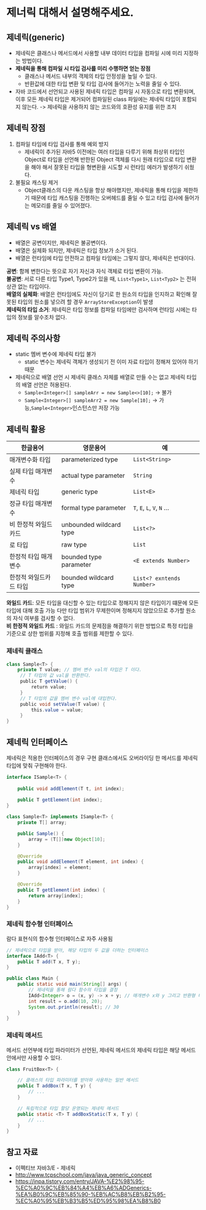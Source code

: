 # 제너릭 대해서 설명해주세요.

## 제네릭(generic)
- 제네릭은 클래스나 메서드에서 사용할 내부 데이터 타입을 컴파일 시에 미리 지정하는 방법이다.
- **제네릭을 통해 컴파일 시 타입 검사를 미리 수행하면 얻는 장점**
  - 클래스나 메서드 내부의 객체의 타입 안정성을 높일 수 있다.
  - 반환값에 대한 타입 변환 및 타입 검사에 들어가는 노력을 줄일 수 있다.
- 자바 코드에서 선언되고 사용된 제네릭 타입은 컴파일 시 자동으로 타입 변환되며, 이후 모든 제네릭 타입은
제거되어 컴파일된 class 파일에는 제네릭 타입이 포함되지 않는다. -> 제네릭을 사용하지 않는 코드와의 호환성 유지를 위한 조치

## 제네릭 장점
1. 컴파일 타임에 타입 검사를 통해 예외 방지 
   - 제네릭이 추가된 자바5 이전에는 여러 타입을 다루기 위해 촤상위 타입인 Object로 타입을 선언해 반한된 Object 객체를 다시 원래 타입으로 타입 변환을 해야 해서 잘못된 타입을 형변환을 시도할 시 런타임 에러가 발생하기 쉬웠다.
2. 불필요 캐스팅 제거 
   - Object클래스의 다운 캐스팅을 항상 해야했지만, 제네릭을 통해 타입을 제한하기 때문에 타입 캐스팅을 진행하는 오버헤드를 줄일 수 있고 타입 검사에 들어가는 메모리를 줄일 수 있어졌다.

## 제네릭 vs 배열
- 배열은 공변이지만, 제네릭은 불공변이다.
- 배열은 실체화 되지만, 제네릭은 타입 정보가 소거 된다.
- 배열은 런타임에 타입 안전하고 컴파일 타임에는 그렇지 않다, 제네릭은 반대이다.

**공변**: 함께 변한다는 뜻으로 자기 자신과 자식 객체로 타입 변환이 가능. <br>
**불공변**: 서로 다른 타입 Type1, Type2가 있을 때, `List<Type1>`, `List<Typ2>` 는 전혀 상관 없는 타입이다. <br>
**배열의 실체화**: 배열은 런타임에도 자신이 담기로 한 원소의 타입을 인지하고 확인해 잘못된 타입의 원소를 넣으려 할
경우 `ArrayStoreException`이 발생 <br>
**제네릭의 타입 소거**: 제네릭은 타입 정보를 컴파일 타임에만 검사하며 런타임 시에는 타입의 정보를 알수조차 없다.

## 제네릭 주의사항
- static 멤버 변수에 제네릭 타입 불가 
  - static 변수는 제네릭 객체가 생성되기 전 이미 자료 타입이 정해져 있어야 하기 때문
- 제네릭으로 배열 선언 시 제네릭 클래스 자체를 배열로 만들 수는 없고 제네릭 타입의 배열 선언은 허용된다.
  - `Sample<Integer>[] sampleArr = new Sample<>[10];` -> 불가
  - `Sample<Integer>[] sampleArr2 = new Sample[10];` -> 가능,`Sample<Integer>`인스턴스만 저장 가능

## 제네릭 활용
| 한글용어         | 영문용어                   | 예                         |
|--------------|------------------------|---------------------------|
| 매개변수화 타입     | parameterized type     | `List<String>`            |
| 실제 타입 매개변수   | actual type parameter  | `String`                  |
| 제네릭 타입       | generic type           | `List<E>`                 |
| 정규 타입 매개변수   | formal type parameter  | `T`, `E`, `L`, `V`, `N` … |
| 비 한정적 와일드 카드 | unbounded wildcard type | `List<?>`                 |
| 로 타입         | raw type               | `List`                    |
| 한정적 타입 매개변수  | bounded type parameter | `<E extends Number>`      |
| 한정적 와일드카드 타입 | bounded wildcard type  | `List<? exntends Number>` |

**와일드 카드**: 모든 타입을 대신할 수 있는 타입으로 정해지지 않은 타입이기 떄문에 모든 타입에 대해 호출 가능
다만 타입 범위가 무제한이며 정해지지 않았으므로 추가할 원소의 자식 여부를 검사할 수 없다.<br>
**비 한정적 와일드 카드** : 와일드 카드의 문제점을 해결하기 위한 방법으로 특정 타입을 기준으로 상한 범위를 지정해
호출 범위를 제한할 수 있다.

### 제네릭 클래스
```java
class Sample<T> { 
    private T value; // 멤버 변수 val의 타입은 T 이다.
    ￼// T 타입의 값 val을 반환한다.
    ￼public T getValue() {
        ￼return value;￼
    ￼}￼
    ￼// T 타입의 값을 멤버 변수 val에 대입한다.￼
    ￼public void setValue(T value) {￼
        ￼this.value = value;￼
    ￼}￼
}
```

## 제네릭 인터페이스
제네릭은 적용한 인터페이스의 경우 구현 클래스에서도 오버라이딩 한 메서드를 제네릭 타입에 맞춰 구현해야 한다.
```java
interface ISample<T> {
	
    public void addElement(T t, int index);
    
    public T getElement(int index);
}

class Sample<T> implements ISample<T> {
	private T[] array;

	public Sample() {
		array = (T[])new Object[10];
	}

	@Override￼
	public void addElement(T element, int index) {￼
		array[index] = element;
	}￼

	@Override￼
	public T getElement(int index) {
		return array[index];
	}￼
}
```

### 제네릭 함수형 인터페이스
람다 표현식의 함수형 인터페이스로 자주 사용됨

```java
// 제네릭으로 타입을 받아, 해당 타입의 두 값을 더하는 인터페이스
interface IAdd<T> {
    public T add(T x, T y);
}￼

public class Main {
    public static void main(String[] args) {
        // 제네릭을 통해 람다 함수의 타입을 결정
        IAdd<Integer> o = (x, y) -> x + y; // 매개변수 x와 y 그리고 반환형 타입이 int형으로 설정된다.
        int result = o.add(10, 20);
        System.out.println(result); // 30
    }
}
```

### 제네릭 메서드
메서드 선언부에 타입 파라미터가 선언된, 제네릭 메서드의 제네릭 타입은 해당 메서드 안에서만 사용할 수 있다.
```java
class FruitBox<T> {

	// 클래스의 타입 파라미터를 받아와 사용하는 일반 메서드
	public T addBox(T x, T y) {
		// ...
	}

	// 독립적으로 타입 할당 운영되는 제네릭 메서드
	public static <T> T addBoxStatic(T x, T y) {
		// ...
	}
}
```


## 참고 자료
- 이펙티브 자바3/E - 제네릭
- http://www.tcpschool.com/java/java_generic_concept
- https://inpa.tistory.com/entry/JAVA-%E2%98%95-%EC%A0%9C%EB%84%A4%EB%A6%ADGenerics-%EA%B0%9C%EB%85%90-%EB%AC%B8%EB%B2%95-%EC%A0%95%EB%B3%B5%ED%95%98%EA%B8%B0
